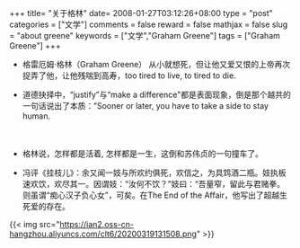+++
title= "关于格林"
date= 2008-01-27T03:12:26+08:00
type = "post"
categories = ["文学"]
comments = false
reward = false
mathjax = false
slug = "about greene"
keywords = ["文学","Graham Greene"]
tags = ["Graham Greene"]
+++
- 格雷厄姆·格林（Graham Greene） 从小就想死，但让他又爱又恨的上帝再次捉弄了他，让他残喘到高寿，too tired to live, to tired to die.

- 道德抉择中，“justify”与“make a difference"都是表面现象，倒是那个越共的一句话说出了本质：”Sooner or later, you have to take a side to stay human.
<!--more-->　
- 格林说，怎样都是活着, 怎样都是一生，这倒和苏伟贞的一句撞车了。

- 冯评《挂枝儿》：余又闻一妓与所欢约俱死，欢信之，为具鸩酒二瓶。妓执板速欢饮，欢尽其一。因谓妓：“汝何不饮？”妓曰：“吾量窄，留此与君赌拳。则虽谓“痴心汉子负心女”，可矣。在The End of the Affair，他写出了超越生死爱的存在。

{{< img src="https://ian2.oss-cn-hangzhou.aliyuncs.com/clt6/20200319131508.png" >}}
